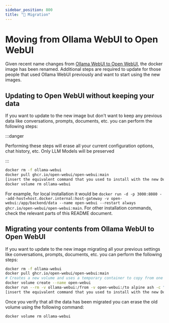 ```yaml
---
sidebar_position: 800
title: "🔄 Migration"
---
```


# Moving from Ollama WebUI to Open WebUI

Given recent name changes from [Ollama WebUI to Open WebUI](https://github.com/open-webui/open-webui/discussions/602), the docker image has been renamed. Additional steps are required to update for those people that used Ollama WebUI previously and want to start using the new images.

## Updating to Open WebUI without keeping your data

If you want to update to the new image but don't want to keep any previous data like conversations, prompts, documents, etc. you can perform the following steps:

:::danger

Performing these steps will erase all your current configuration options, chat history, etc. Only LLM Models will be preserved

:::

```bash
docker rm -f ollama-webui
docker pull ghcr.io/open-webui/open-webui:main
[insert the equivalent command that you used to install with the new Docker image name]
docker volume rm ollama-webui
```

For example, for local installation it would be `docker run -d -p 3000:8080 --add-host=host.docker.internal:host-gateway -v open-webui:/app/backend/data --name open-webui --restart always ghcr.io/open-webui/open-webui:main`. For other installation commands, check the relevant parts of this README document.

## Migrating your contents from Ollama WebUI to Open WebUI

If you want to update to the new image migrating all your previous settings like conversations, prompts, documents, etc. you can perform the following steps:

```bash
docker rm -f ollama-webui
docker pull ghcr.io/open-webui/open-webui:main
# Creates a new volume and uses a temporary container to copy from one volume to another as per https://github.com/moby/moby/issues/31154#issuecomment-360531460
docker volume create --name open-webui
docker run --rm -v ollama-webui:/from -v open-webui:/to alpine ash -c "cd /from ; cp -av . /to"
[insert the equivalent command that you used to install with the new Docker image name]
```

Once you verify that all the data has been migrated you can erase the old volume using the following command:

```bash
docker volume rm ollama-webui
```
